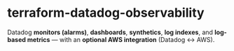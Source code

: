 # terraform-datadog-observability
 Datadog **monitors (alarms)**, **dashboards**, **synthetics**, **log indexes**, and **log-based metrics** — with an **optional AWS integration** (Datadog ↔︎ AWS).
